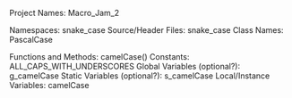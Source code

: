 Project Names: Macro_Jam_2

Namespaces: snake_case
Source/Header Files: snake_case
Class Names: PascalCase

Functions and Methods: camelCase()
Constants: ALL_CAPS_WITH_UNDERSCORES
Global Variables (optional?): g_camelCase
Static Variables (optional?): s_camelCase
Local/Instance Variables: camelCase
